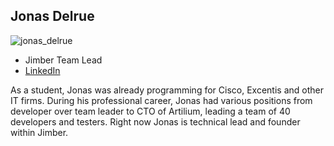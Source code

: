 ## Jonas Delrue

![jonas_delrue](img/jonas_delrue.png)

- Jimber Team Lead
- [LinkedIn](https://www.linkedin.com/in/jonas-delrue/)

As a student, Jonas was already programming for Cisco, Excentis and other IT firms. During his professional career, Jonas had various positions from developer over team leader to CTO of Artilium, leading a team of 40 developers and testers. Right now Jonas is technical lead and founder within Jimber.

<!-- <BR>
<div class="aspect-w-16 aspect-h-9">
<iframe src="https://player.vimeo.com/video/413268925" width="800" height="450" frameborder="0" allow="autoplay; fullscreen" allowfullscreen></iframe>
</div>
<BR> -->
